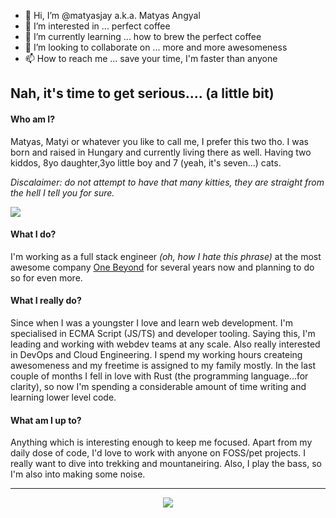 - 👋 Hi, I’m @matyasjay a.k.a. Matyas Angyal
- 👀 I’m interested in ... perfect coffee
- 🌱 I’m currently learning ... how to brew the perfect coffee
- 💞️ I’m looking to collaborate on ... more and more awesomeness
- 📫 How to reach me ... save your time, I'm faster than anyone

## Nah, it's time to get serious.... (a little bit)

#### Who am I?

Matyas, Matyi or whatever you like to call me, I prefer this two tho. I was born and raised in Hungary and currently living there as well. Having two kiddos,
8yo daughter,3yo little boy and 7 (yeah, it's seven...) cats. 

_Discalaimer: do not attempt to have that many kitties, they are straight from the hell I tell you for sure._

<a href="https://wakatime.com"><img src="https://wakatime.com/share/@matyasjay/2a19c031-fe3e-490a-a9e9-9a8fd57d8d98.png" /></a>

#### What I do?

I'm working as a full stack engineer _(oh, how I hate this phrase)_ at the most awesome company [One Beyond](https://github.com/onebeyond) for several years now and planning to do so for even more.

#### What I really do?

Since when I was a youngster I love and learn web development. I'm specialised in ECMA Script (JS/TS) and developer tooling. Saying this, I'm leading and working with webdev teams at any scale. Also really interested in DevOps and Cloud Engineering. I spend my working hours createing awesomeness and my freetime is assigned to my family mostly. In the last couple of months I fell in love with Rust (the programming language...for clarity), so now I'm spending a considerable amount of time writing and learning lower level code.

#### What am I up to?

Anything which is interesting enough to keep me focused. Apart from my daily dose of code, I'd love to work with anyone on FOSS/pet projects. I really want to dive into trekking and mountaneiring. Also, I play the bass, so I'm also into making some noise.

<hr/>
<p align="center">
 <img src="https://p266.p3.n0.cdn.getcloudapp.com/items/d5u9XAGr/847ecbac-ceec-4746-a520-19a26321043c.jpg"/>
</p>
<!---
matyasjay/matyasjay is a ✨ special ✨ repository because its `README.md` (this file) appears on your GitHub profile.
You can click the Preview link to take a look at your changes.
--->
